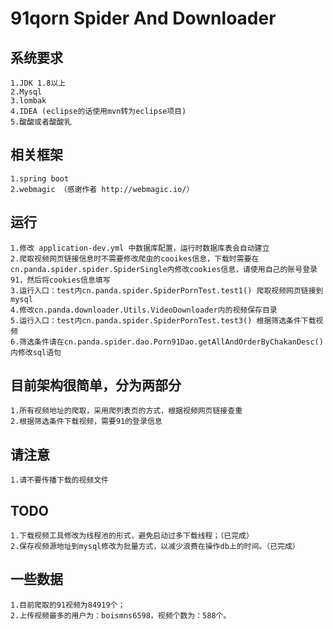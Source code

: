 # 91qorn Spider And Downloader

## 系统要求
    1.JDK 1.8以上
    2.Mysql
    3.lombak
    4.IDEA (eclipse的话使用mvn转为eclipse项目)
    5.酸酸或者酸酸乳
    
## 相关框架
    1.spring boot
    2.webmagic （感谢作者 http://webmagic.io/） 
       
## 运行
    1.修改 application-dev.yml 中数据库配置，运行时数据库表会自动建立
    2.爬取视频网页链接信息时不需要修改爬虫的cooikes信息，下载时需要在cn.panda.spider.spider.SpiderSingle内修改cookies信息，请使用自己的账号登录91，然后将cookies信息填写
    3.运行入口：test内cn.panda.spider.SpiderPornTest.test1() 爬取视频网页链接到mysql
    4.修改cn.panda.downloader.Utils.VideoDownloader内的视频保存目录
    5.运行入口：test内cn.panda.spider.SpiderPornTest.test3() 根据筛选条件下载视频
    6.筛选条件请在cn.panda.spider.dao.Porn91Dao.getAllAndOrderByChakanDesc()内修改sql语句
    
## 目前架构很简单，分为两部分
    1.所有视频地址的爬取，采用爬列表页的方式，根据视频网页链接查重
    2.根据筛选条件下载视频，需要91的登录信息

## 请注意
    1.请不要传播下载的视频文件
    
## TODO
    1.下载视频工具修改为线程池的形式，避免启动过多下载线程；（已完成）
    2.保存视频源地址到mysql修改为批量方式，以减少浪费在操作db上的时间。（已完成）

## 一些数据
    1.目前爬取的91视频为84919个；
    2.上传视频最多的用户为：boismns6598，视频个数为：588个。
